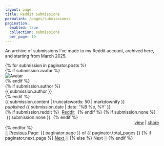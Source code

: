 ```yaml
---
layout: page
title: Reddit Submissions
permalink: /pages/submissions/
pagination:
  enabled: true
  collection: submissions
  per_page: 10
---
```

<p class="center">An archive of submissions I've made to my Reddit account, archived here, and starting from March 2025.</p>

<div class="submissions-section">
  {% for submission in paginator.posts %}
    <div class="submissions-item item">
      {% if submission.avatar %}
        <div class="submission-avatar">
          <img src="{{ submission.avatar }}" alt="Avatar" class="no-center toot-avatar pack-avatar">
        </div>
      {% endif %}
      <div class="submission-details">
        {% if submission.author %}
          <div class="submission-author">
            {{ submission.author }}
          </div>
        {% endif %}
        <div class="submission-content">
          {{ submission.content | truncatewords: 50 | markdownify }}
        </div>
        <span class="date"><i>published</i> {{ submission.date | date: '%B %e, %Y' }}</span>
        <div class="syndicate">
          <i class="ph ph-broadcast" title="Syndication"></i>
          {% if submission.reddit %}
            <span style="padding:0px 5px 0px 5px;">
              <a href="{{ submission.reddit }}" target="_blank">Reddit</a>
            </span>
          {% endif %}
          {% if submission.none %}
            <span style="padding:0px 5px 0px 5px;">
              {{ submission.none }}
            </span>
          {% endif %}
        </div>
        <div style="text-align: right;">
          <a href="{{ submission.url }}" class="small-link">view</a> |
          <a href="javascript:void(0);" class="small-link" onclick="copyToClipboard('{{ submission.url }}')">share</a>
          <script src="/assets/js/clipboard.js"></script>
        </div>
      </div>
    </div>
  {% endfor %}
</div>

<!-- Pagination links -->
<div class="pagination">
  <a href="{{ paginator.previous_page_path }}" class="previous {% if paginator.page == 1 %}disabled{% endif %}">
    ░ Previous
  </a>
  <span class="page_number">
    Page: {{ paginator.page }} of {{ paginator.total_pages }}
  </span>
  {% if paginator.next_page %}
    <a href="{{ paginator.next_page_path }}" class="next">Next ░</a>
  {% else %}
    <span class="next">Next ░</span>
  {% endif %}
</div>
